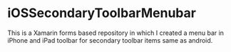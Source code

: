 # iOSSecondaryToolbarMenubar
This is a Xamarin forms based repository in which I created a menu bar in iPhone and iPad toolbar for secondary toolbar items same as android.
